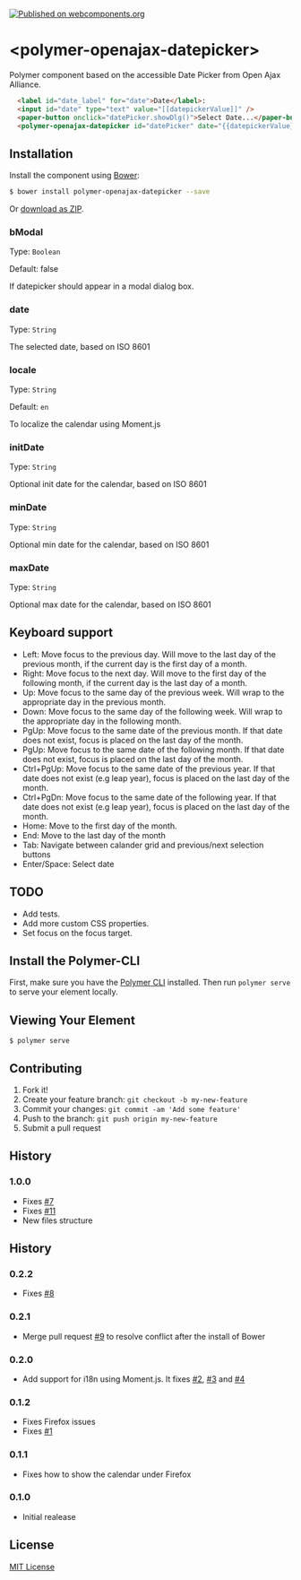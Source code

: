 [![Published on webcomponents.org](https://img.shields.io/badge/webcomponents.org-published-blue.svg)](https://www.webcomponents.org/element/felixzapata/polymer-openajax-datepicker)

# \<polymer-openajax-datepicker\>

Polymer component based on the accessible Date Picker from Open Ajax Alliance.

```html
  <label id="date_label" for="date">Date</label>:
  <input id="date" type="text" value="[[datepickerValue]]" />
  <paper-button onclick="datePicker.showDlg()">Select Date...</paper-button>
  <polymer-openajax-datepicker id="datePicker" date="{{datepickerValue}}"></polymer-openajax-datepicker>
```

## Installation

Install the component using [Bower](http://bower.io/):

```sh
$ bower install polymer-openajax-datepicker --save
```

Or [download as ZIP](https://github.com/felixzapata/polymer-openajax-datepicker/archive/master.zip).



### bModal
Type: `Boolean`

Default: false

If datepicker should appear in a modal dialog box.

### date
Type: `String`

The selected date, based on ISO 8601

### locale
Type: `String`

Default: `en`

To localize the calendar using Moment.js

### initDate
Type: `String`


Optional init date for the calendar, based on ISO 8601

### minDate
Type: `String`

Optional min date for the calendar, based on ISO 8601

### maxDate
Type: `String`

Optional max date for the calendar, based on ISO 8601

## Keyboard support


+ Left: Move focus to the previous day. Will move to the last day of the previous month, if the current day is the first day of a month.
+ Right: Move focus to the next day. Will move to the first day of the following month, if the current day is the last day of a month.
+ Up: Move focus to the same day of the previous week. Will wrap to the appropriate day in the previous month.
+ Down: Move focus to the same day of the following week. Will wrap to the appropriate day in the following month.
+ PgUp: Move focus to the same date of the previous month. If that date does not exist, focus is placed on the last day of the month.
+ PgUp: Move focus to the same date of the following month. If that date does not exist, focus is placed on the last day of the month.
+ Ctrl+PgUp: Move focus to the same date of the previous year. If that date does not exist (e.g leap year), focus is placed on the last day of the month.
+ Ctrl+PgDn: Move focus to the same date of the following year. If that date does not exist (e.g leap year), focus is placed on the last day of the month.
+ Home: Move to the first day of the month.
+ End: Move to the last day of the month
+ Tab: Navigate between calander grid and previous/next selection buttons
+ Enter/Space: Select date

## TODO

+ Add tests.
+ Add more custom CSS properties.
+ Set focus on the focus target.

## Install the Polymer-CLI

First, make sure you have the [Polymer CLI](https://www.npmjs.com/package/polymer-cli) installed. Then run `polymer serve` to serve your element locally.

## Viewing Your Element

```
$ polymer serve
```

## Contributing

1. Fork it!
2. Create your feature branch: `git checkout -b my-new-feature`
3. Commit your changes: `git commit -am 'Add some feature'`
4. Push to the branch: `git push origin my-new-feature`
5. Submit a pull request


## History

### 1.0.0

+ Fixes [#7](https://github.com/felixzapata/polymer-openajax-datepicker/issues/7)
+ Fixes [#11](https://github.com/felixzapata/polymer-openajax-datepicker/issues/11)
+ New files structure

## History

### 0.2.2

+ Fixes [#8](https://github.com/felixzapata/polymer-openajax-datepicker/issues/8)

### 0.2.1

+ Merge pull request [#9](https://github.com/felixzapata/polymer-openajax-datepicker/pull/9) to resolve conflict after the install of Bower

### 0.2.0

+ Add support for i18n using Moment.js. It fixes [#2](https://github.com/felixzapata/polymer-openajax-datepicker/issues/2), [#3](https://github.com/felixzapata/polymer-openajax-datepicker/issues/3) and [#4](https://github.com/felixzapata/polymer-openajax-datepicker/issues/4)

### 0.1.2

+ Fixes Firefox issues
+ Fixes [#1](https://github.com/felixzapata/polymer-openajax-datepicker/issues/1)

### 0.1.1

+ Fixes how to show the calendar under Firefox

### 0.1.0

+ Initial realease 

## License

[MIT License](https://opensource.org/licenses/MIT)
